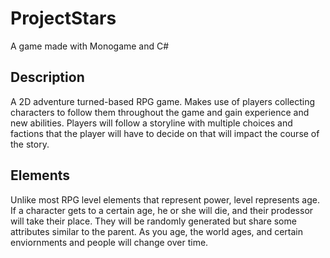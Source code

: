 # ProjectStars
A game made with Monogame and C#

<h2>Description</h2>
<p>A 2D adventure turned-based RPG game. Makes use of players collecting characters to follow them throughout the game and gain experience and new abilities. Players will follow a storyline with multiple choices and factions that the player will have to decide on that will impact the course of the story.</p>

<h2>Elements</h2>
<p>Unlike most RPG level elements that represent power, level represents age. If a character gets to a certain age, he or she will die, and their prodessor will take their place. They will be randomly generated but share some attributes similar to the parent. As you age, the world ages, and certain enviornments and people will change over time.</p>
